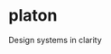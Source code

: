 <svg class="logo" width="350" viewBox="0 0 150 121">
    <defs>
        <style>
            .a {
                opacity: 0; 
                animation: .3s in;
                animation-fill-mode: both;
            }
            .b {
                animation-delay: .15s;
            }
            .c {
                animation-delay: .3s;
            }
            .d {
                animation-delay: .45s;
            }
            .e {
                animation-delay: .6s;
            }
            .f {
                animation-delay: .75s;
            }
            @keyframes in {
                from {
                    opacity: 0;
                    transform: translateY(10px);
                }
                to {
                    opacity: .33;
                    transform: none;
                }
            }
        </style>
    </defs>
    <path d="M150 81L95 0H55L0 81l50 10 25-51 25 51 50-10z" class="a f"/>
    <path d="M150 87L95 6H55L0 87l50 10 25-51 25 51 50-10z" class="a e"/>
    <path d="M150 95L95 14H55L0 95l50 10 25-51 25 51 50-10z" class="a d"/>
    <path d="M150 103L95 22H55L0 103l50 10 25-51 25 51 50-10z" class="a c"/>
    <path d="M150 111L95 30H55L0 111l50 10 25-51 25 51 50-10z" class="a b"/>
</svg>

<h1 class="platon-h1">platon</h1>
<p>Design systems in clarity</p>